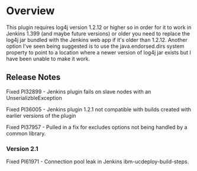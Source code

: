 # Overview

This plugin requires log4j version 1.2.12 or higher so in order for it to work in Jenkins 1.399 (and maybe future versions)
or older you need to replace the log4j jar bundled with the Jenkins web app if it's older than 1.2.12.
Another option I've seen being suggested is to use the java.endorsed.dirs system property to point to a location where a
newer version of log4j jar exists but I have been unable to make it work.


## Release Notes

Fixed PI32899 - Jenkins plugin fails on slave nodes with an UnserializbleException

Fixed PI36005 - Jenkins plugin 1.2.1 not compatible with builds created with earlier versions of the plugin

Fixed PI37957 - Pulled in a fix for excludes options not being handled by a common library.

### Version 2.1

Fixed PI61971 - Connection pool leak in Jenkins ibm-ucdeploy-build-steps.
